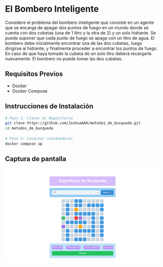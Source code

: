 # El Bombero Inteligente

Considere el problema del bombero inteligente que consiste en un
agente que se encarga de apagar dos puntos de fuego en un mundo donde se cuenta con dos cubetas (una
de 1 litro y la otra de 2) y un solo hidrante. Se puede suponer que cada punto de fuego se apaga con un
litro de agua. El bombero debe inicialmente encontrar una de las dos cubetas, luego dirigirse al hidrante,
y finalmente proceder a encontrar los puntos de fuego. En caso de que haya tomado la cubeta de un solo
litro deberá recargarla nuevamente. El bombero no puede tomar las dos cubetas.


## Requisitos Previos

- Docker
- Docker Compose


## Instrucciones de Instalación

```bash
# Paso 1: Clonar el Repositorio
git clone https://github.com/JoshuaAAX/metodos_de_busqueda.git
cd metodos_de_busqueda

# Paso 2: Levantar contenedores
docker compose up
```

## Captura de pantalla
![interface de la aplicación](/ejemplo-ia.png)
